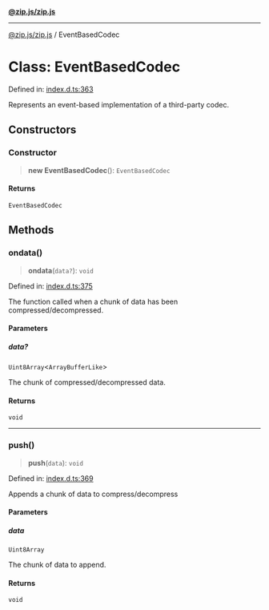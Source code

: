 [**@zip.js/zip.js**](../README.md)

***

[@zip.js/zip.js](../globals.md) / EventBasedCodec

# Class: EventBasedCodec

Defined in: [index.d.ts:363](https://github.com/gildas-lormeau/zip.js/blob/f3a32a7ff6dfd704bbdd861b62eec086ef8a7c94/index.d.ts#L363)

Represents an event-based implementation of a third-party codec.

## Constructors

### Constructor

> **new EventBasedCodec**(): `EventBasedCodec`

#### Returns

`EventBasedCodec`

## Methods

### ondata()

> **ondata**(`data?`): `void`

Defined in: [index.d.ts:375](https://github.com/gildas-lormeau/zip.js/blob/f3a32a7ff6dfd704bbdd861b62eec086ef8a7c94/index.d.ts#L375)

The function called when a chunk of data has been compressed/decompressed.

#### Parameters

##### data?

`Uint8Array`\<`ArrayBufferLike`\>

The chunk of compressed/decompressed data.

#### Returns

`void`

***

### push()

> **push**(`data`): `void`

Defined in: [index.d.ts:369](https://github.com/gildas-lormeau/zip.js/blob/f3a32a7ff6dfd704bbdd861b62eec086ef8a7c94/index.d.ts#L369)

Appends a chunk of data to compress/decompress

#### Parameters

##### data

`Uint8Array`

The chunk of data to append.

#### Returns

`void`
